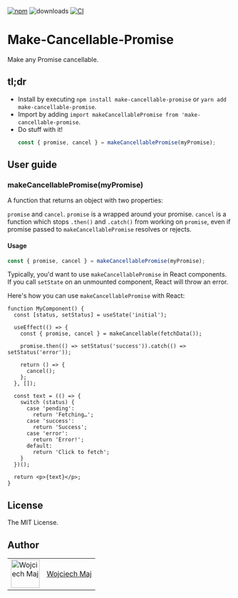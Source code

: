 [![npm](https://img.shields.io/npm/v/make-cancellable-promise.svg)](https://www.npmjs.com/package/make-cancellable-promise) ![downloads](https://img.shields.io/npm/dt/make-cancellable-promise.svg) [![CI](https://github.com/wojtekmaj/make-cancellable-promise/actions/workflows/ci.yml/badge.svg)](https://github.com/wojtekmaj/make-cancellable-promise/actions)

# Make-Cancellable-Promise

Make any Promise cancellable.

## tl;dr

- Install by executing `npm install make-cancellable-promise` or `yarn add make-cancellable-promise`.
- Import by adding `import makeCancellablePromise from 'make-cancellable-promise`.
- Do stuff with it!
  ```ts
  const { promise, cancel } = makeCancellablePromise(myPromise);
  ```

## User guide

### makeCancellablePromise(myPromise)

A function that returns an object with two properties:

`promise` and `cancel`. `promise` is a wrapped around your promise. `cancel` is a function which stops `.then()` and `.catch()` from working on `promise`, even if promise passed to `makeCancellablePromise` resolves or rejects.

#### Usage

```ts
const { promise, cancel } = makeCancellablePromise(myPromise);
```

Typically, you'd want to use `makeCancellablePromise` in React components. If you call `setState` on an unmounted component, React will throw an error.

Here's how you can use `makeCancellablePromise` with React:

```tsx
function MyComponent() {
  const [status, setStatus] = useState('initial');

  useEffect(() => {
    const { promise, cancel } = makeCancellable(fetchData());

    promise.then(() => setStatus('success')).catch(() => setStatus('error'));

    return () => {
      cancel();
    };
  }, []);

  const text = (() => {
    switch (status) {
      case 'pending':
        return 'Fetching…';
      case 'success':
        return 'Success';
      case 'error':
        return 'Error!';
      default:
        return 'Click to fetch';
    }
  })();

  return <p>{text}</p>;
}
```

## License

The MIT License.

## Author

<table>
  <tr>
    <td >
      <img src="https://avatars.githubusercontent.com/u/5426427?v=4&s=128" width="64" height="64" alt="Wojciech Maj">
    </td>
    <td>
      <a href="https://github.com/wojtekmaj">Wojciech Maj</a>
    </td>
  </tr>
</table>
